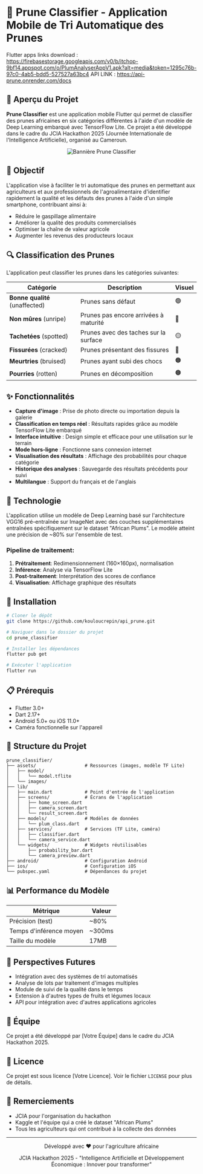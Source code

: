 # 🍑 Prune Classifier - Application Mobile de Tri Automatique des Prunes


Flutter  apps links download  : https://firebasestorage.googleapis.com/v0/b/itchop-9bf14.appspot.com/o/PlumAnalyserAppV1.apk?alt=media&token=1295c76b-97c0-4ab5-bdd5-527527a63bc4
API LINK : https://api-prune.onrender.com/docs

## 📱 Aperçu du Projet

**Prune Classifier** est une application mobile Flutter qui permet de classifier des prunes africaines en six catégories différentes à l'aide d'un modèle de Deep Learning embarqué avec TensorFlow Lite. Ce projet a été développé dans le cadre du JCIA Hackathon 2025 (Journée Internationale de l'Intelligence Artificielle), organisé au Cameroun.

<div align="center">
  <img src="/api/placeholder/600/350" alt="Bannière Prune Classifier" />
</div>

## 🎯 Objectif

L'application vise à faciliter le tri automatique des prunes en permettant aux agriculteurs et aux professionnels de l'agroalimentaire d'identifier rapidement la qualité et les défauts des prunes à l'aide d'un simple smartphone, contribuant ainsi à:

- Réduire le gaspillage alimentaire
- Améliorer la qualité des produits commercialisés
- Optimiser la chaîne de valeur agricole
- Augmenter les revenus des producteurs locaux

## 🔍 Classification des Prunes

L'application peut classifier les prunes dans les catégories suivantes:

| Catégorie | Description | Visuel |
|-----------|-------------|--------|
| **Bonne qualité** (unaffected) | Prunes sans défaut | 🟢 |
| **Non mûres** (unripe) | Prunes pas encore arrivées à maturité | 🔵 |
| **Tachetées** (spotted) | Prunes avec des taches sur la surface | 🟡 |
| **Fissurées** (cracked) | Prunes présentant des fissures | 🔴 |
| **Meurtries** (bruised) | Prunes ayant subi des chocs | 🟠 |
| **Pourries** (rotten) | Prunes en décomposition | 🟤 |

## ✨ Fonctionnalités

- **Capture d'image** : Prise de photo directe ou importation depuis la galerie
- **Classification en temps réel** : Résultats rapides grâce au modèle TensorFlow Lite embarqué
- **Interface intuitive** : Design simple et efficace pour une utilisation sur le terrain
- **Mode hors-ligne** : Fonctionne sans connexion internet
- **Visualisation des résultats** : Affichage des probabilités pour chaque catégorie
- **Historique des analyses** : Sauvegarde des résultats précédents pour suivi
- **Multilangue** : Support du français et de l'anglais

## 🧠 Technologie

L'application utilise un modèle de Deep Learning basé sur l'architecture VGG16 pré-entraînée sur ImageNet avec des couches supplémentaires entraînées spécifiquement sur le dataset "African Plums". Le modèle atteint une précision de ~80% sur l'ensemble de test.

### Pipeline de traitement:

1. **Prétraitement**: Redimensionnement (160×160px), normalisation
2. **Inférence**: Analyse via TensorFlow Lite
3. **Post-traitement**: Interprétation des scores de confiance
4. **Visualisation**: Affichage graphique des résultats

## 🚀 Installation

```bash
# Cloner le dépôt
git clone https://github.com/kouloucrepin/api_prune.git

# Naviguer dans le dossier du projet
cd prune_classifier

# Installer les dépendances
flutter pub get

# Exécuter l'application
flutter run
```

## 📋 Prérequis

- Flutter 3.0+
- Dart 2.17+
- Android 5.0+ ou iOS 11.0+
- Caméra fonctionnelle sur l'appareil

## 📁 Structure du Projet

```
prune_classifier/
├── assets/                  # Ressources (images, modèle TF Lite)
│   ├── model/
│   │   └── model.tflite
│   └── images/
├── lib/
│   ├── main.dart            # Point d'entrée de l'application
│   ├── screens/             # Écrans de l'application
│   │   ├── home_screen.dart
│   │   ├── camera_screen.dart
│   │   └── result_screen.dart
│   ├── models/              # Modèles de données
│   │   └── plum_class.dart
│   ├── services/            # Services (TF Lite, caméra)
│   │   ├── classifier.dart
│   │   └── camera_service.dart
│   └── widgets/             # Widgets réutilisables
│       ├── probability_bar.dart
│       └── camera_preview.dart
├── android/                 # Configuration Android
├── ios/                     # Configuration iOS
└── pubspec.yaml             # Dépendances du projet
```

## 📊 Performance du Modèle

| Métrique | Valeur |
|----------|--------|
| Précision (test) | ~80% |
| Temps d'inférence moyen | ~300ms |
| Taille du modèle | 17MB |

## 🔮 Perspectives Futures

- Intégration avec des systèmes de tri automatisés
- Analyse de lots par traitement d'images multiples
- Module de suivi de la qualité dans le temps
- Extension à d'autres types de fruits et légumes locaux
- API pour intégration avec d'autres applications agricoles

## 👥 Équipe

Ce projet a été développé par [Votre Équipe] dans le cadre du JCIA Hackathon 2025.

## 📄 Licence

Ce projet est sous licence [Votre Licence]. Voir le fichier `LICENSE` pour plus de détails.

## 🙏 Remerciements

- JCIA pour l'organisation du hackathon
- Kaggle et l'équipe qui a créé le dataset "African Plums"
- Tous les agriculteurs qui ont contribué à la collecte des données

---

<div align="center">
  <p>Développé avec ❤️ pour l'agriculture africaine</p>
  <p>JCIA Hackathon 2025 - "Intelligence Artificielle et Développement Économique : Innover pour transformer"</p>
</div>
